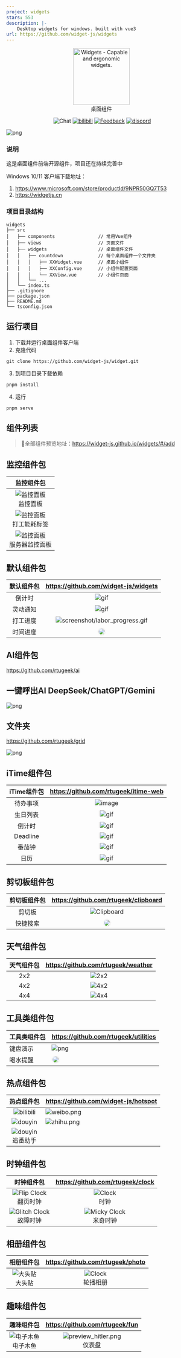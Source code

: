 ```yaml
---
project: widgets
stars: 553
description: |-
    Desktop widgets for windows. built with vue3
url: https://github.com/widget-js/widgets
---
```


<p align="center">
<a href="https://github.com/widget-js/widgets">
  <img width="150" src="https://raw.githubusercontent.com/widget-js/widgets/master/screenshot/logo.png" alt="Widgets - Capable and ergonomic widgets." width="300">
</a>
<br>
桌面组件
</p>

<p align="center">
  <img src="https://img.shields.io/github/license/widget-js/widgets" alt="">
  <img src="https://img.shields.io/badge/Q%E7%BE%A4-701784679-EB1923?logo=tencentqq&logoColor=white&sanitize=true" alt="Chat">
  <a href="https://space.bilibili.com/207395767"><img src="https://img.shields.io/badge/-Bilibili-00A1D6?logo=bilibili&logoColor=white" alt="bilibili"></a>
  <a href="https://faq.widgetjs.cn"><img src="https://img.shields.io/badge/-功能建议-2378ff?logo=vowpalwabbit&logoColor=white&sanitize=true" alt="Feedback"></a>
  <a href="https://discord.gg/vwSAaRR8cT"><img src="https://img.shields.io/badge/-Discord-5865F2?logo=discord&logoColor=white" alt="discord"></a>
</p>

![png](public/screenshot.jpg)

### 说明

这是桌面组件前端开源组件，项目还在持续完善中

Windows 10/11 客户端下载地址：
1. https://www.microsoft.com/store/productId/9NPR50GQ7T53
2. https://widgetjs.cn

### 项目目录结构

```
widgets
├── src
│   ├── components                // 常用Vue组件
│   ├── views                     // 页面文件
│   ├── widgets                   // 桌面组件文件
│   │   ├── countdown             // 每个桌面组件一个文件夹
│   │   │   ├── XXWidget.vue      // 桌面小组件
│   │   │   ├── XXConfig.vue      // 小组件配置页面
│   │   │   └── XXView.vue        // 小组件页面
│   │   └── ...
│   └── index.ts
├── .gitignore
├── package.json
├── README.md
└── tsconfig.json
```

## 运行项目

1. 下载并运行桌面组件客户端
2. 克隆代码

```shell
git clone https://github.com/widget-js/widget.git

```

3. 到项目目录下载依赖

```shell
pnpm install
```

4. 运行

```shell
pnpm serve
```

## 组件列表

> 
>
> 🔗全部组件预览地址：https://widget-js.github.io/widgets/#/add


## 监控组件包

|                                                       监控组件包                                                        |                                                                                                 
|:------------------------------------------------------------------------------------------------------------------:|
|   ![监控面板](https://github.com/rtugeek/monitor/blob/master/public/image/preview_base_panel.png?raw=true) <br/>监控面板   |
| ![监控面板](https://github.com/rtugeek/monitor/blob/master/public/image/preview_energy_label.png?raw=true) <br/>打工能耗标签 |
|   ![监控面板](https://github.com/rtugeek/monitor/blob/master/public/image/preview_server.png?raw=true) <br/>服务器监控面板    |

## 默认组件包

| 默认组件包 |                                     https://github.com/widget-js/widgets                                     |
|:-----:|:------------------------------------------------------------------------------------------------------------:| 
|  倒计时  |                                 ![gif](public/images/preview_countdown.png)                                  |
| 灵动通知  |                                    ![gif](screenshot/dynamic_island.gif)                                     |
| 打工进度  |                       ![screenshot/labor_progress.gif](screenshot/labor_progress.gif)                        |
| 时间进度  | <img style="border: 3px solid #c3c3c31f;border-radius: 12px" src="public/images/preview_time_progress.png"/> |

## AI组件包

https://github.com/rtugeek/ai

## 一键呼出AI DeepSeek/ChatGPT/Gemini

![png](https://raw.githubusercontent.com/rtugeek/ai/master/screenshot.png)

## 文件夹

https://github.com/rtugeek/grid

![png](https://raw.githubusercontent.com/rtugeek/grid/refs/heads/master/public/preview_grid.png)

## iTime组件包

| iTime组件包 |                                        https://github.com/rtugeek/itime-web                                         |
|:--------:|:-------------------------------------------------------------------------------------------------------------------:| 
|   待办事项   | ![image](https://raw.githubusercontent.com/rtugeek/itime-web/refs/heads/master/public/images/preview_todo_list.png) | 
|   生日列表   |                                   ![gif](public/images/preview_birthday_list.png)                                   | 
|   倒计时    |                                    ![gif](public/images/preview_countdown2.png)                                     | 
| Deadline |  ![gif](https://raw.githubusercontent.com/rtugeek/itime-web/refs/heads/master/public/images/preview_deadline.png)   | 
|   番茄钟    |  ![gif](https://raw.githubusercontent.com/rtugeek/itime-web/refs/heads/master/public/images/preview_pomodoro.png)   | 
|    日历    |  ![gif](https://raw.githubusercontent.com/rtugeek/itime-web/refs/heads/master/public/images/preview_calendar.png)   | 

## 剪切板组件包

| 剪切板组件包 |                                     https://github.com/rtugeek/clipboard                                     |
|:------:|:------------------------------------------------------------------------------------------------------------:| 
|  剪切板   | ![Clipboard](https://raw.githubusercontent.com/rtugeek/clipboard/master/public/images/preview_clipboard.png) | 
|  快捷搜索  |   <img style="border: 3px solid #c3c3c31f;border-radius: 12px" src="public/images/preview_clipboard.png"/>   |

## 天气组件包

| 天气组件包 |                             https://github.com/rtugeek/weather                             |
|:-----:|:------------------------------------------------------------------------------------------:| 
|  2x2  | ![2x2](https://raw.githubusercontent.com/rtugeek/weather/master/public/preview_small.png)  | 
|  4x2  | ![4x2](https://raw.githubusercontent.com/rtugeek/weather/master/public/preview_medium.png) | 
|  4x4  | ![4x4](https://raw.githubusercontent.com/rtugeek/weather/master/public/preview_large.png)  |

## 工具类组件包

| 工具类组件包 | https://github.com/rtugeek/utilities                                                                          |
|--------|---------------------------------------------------------------------------------------------------------------| 
| 键盘演示   | ![png](./public/images/preview_keystroke.png)                                                                 |
| 喝水提醒   | <img style="border: 3px solid #c3c3c31f;border-radius: 12px" src="public/images/preview_water_reminder.png"/> |

## 热点组件包

|                                                       热点组件包                                                        | https://github.com/widget-js/hotspot                                                                        |
|:------------------------------------------------------------------------------------------------------------------:|-------------------------------------------------------------------------------------------------------------| 
|   ![bilibili](https://raw.githubusercontent.com/widget-js/hotspot/master/public/images/bilibili_hot_search.png)    | ![weibo.png](https://raw.githubusercontent.com/widget-js/hotspot/master/public/images/weibo_hot_search.png) |
|       ![douyin](https://raw.githubusercontent.com/widget-js/hotspot/master/public/images/preview_douyin.png)       | ![zhihu.png](https://raw.githubusercontent.com/widget-js/hotspot/master/public/images/preview_zhihu.png)    |
| ![douyin](https://raw.githubusercontent.com/widget-js/hotspot/master/public/images/preview_bangumi.png)  <br/>追番助手 |                                                                                                             |

## 时钟组件包

|                                                           时钟组件包                                                           |                                            https://github.com/rtugeek/clock                                             |
|:-------------------------------------------------------------------------------------------------------------------------:|:-----------------------------------------------------------------------------------------------------------------------:| 
|   ![Flip Clock](https://raw.githubusercontent.com/rtugeek/clock/master/public/images/preview_flip_clock.png) <br/>翻页时钟    |        ![Clock](https://raw.githubusercontent.com/rtugeek/clock/master/public/images/preview_clock.png)  <br/>时钟        |
| ![Glitch Clock](https://raw.githubusercontent.com/rtugeek/clock/master/public/images/preview_glitch_clock.png)  <br/>故障时钟 | ![Micky Clock](https://raw.githubusercontent.com/rtugeek/clock/master/public/images/preview_micky_clock.png)  <br/>米奇时钟 |

## 相册组件包

|                                                   相册组件包                                                   |                                      https://github.com/rtugeek/photo                                       |
|:---------------------------------------------------------------------------------------------------------:|:-----------------------------------------------------------------------------------------------------------:| 
| ![大头贴](https://raw.githubusercontent.com/rtugeek/photo/master/public/images/preview_sticker.png) <br/>大头贴 | ![Clock](https://raw.githubusercontent.com/rtugeek/photo/master/public/images/preview_photo.png)  <br/>轮播相册 |

## 趣味组件包

|                                                     趣味组件包                                                     |                                                  https://github.com/rtugeek/fun                                                  |
|:-------------------------------------------------------------------------------------------------------------:|:--------------------------------------------------------------------------------------------------------------------------------:| 
| ![电子木鱼](https://raw.githubusercontent.com/rtugeek/fun/master/public/images/preview_wooden_fish.png) <br/>电子木鱼 | ![preview_hitler.png](https://raw.githubusercontent.com/rtugeek/fun/refs/heads/master/public/images/preview_hitler.png) <br/>仪表盘 |



